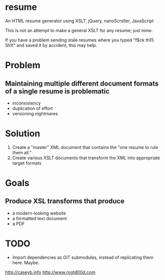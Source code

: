 resume
======

An HTML resume generator using XSLT, jQuery, nanoScroller, JavaScript

This is not an attempt to make a general XSLT for any resume; just mine.

If you have a problem sending stale resumes where you typed "f$ck th15 5h1t" and saved it by accident, this may help.

# Problem
## Maintaining multiple different document formats of a single resume is problematic
* inconsistency
* duplication of effort
* versioning nightmares

# Solution
1. Create a "master" XML document that contains the "one resume to rule them all."
2. Create various XSLT documents that transform the XML into appropriate target formats
  
# Goals
## Produce XSL transforms that produce
* a modern-looking website
* a formatted text document
* a PDF

# TODO
* Import dependencies as GIT submodules, instead of replicating them here. Maybe.


http://caseyb.info
http://www.rootd00d.com
